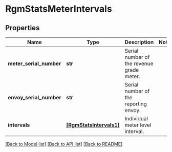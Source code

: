 # RgmStatsMeterIntervals


## Properties
Name | Type | Description | Notes
------------ | ------------- | ------------- | -------------
**meter_serial_number** | **str** | Serial number of the revenue grade meter. | 
**envoy_serial_number** | **str** | Serial number of the reporting envoy. | 
**intervals** | [**[RgmStatsIntervals1]**](RgmStatsIntervals1.md) | Individual meter level interval. | 

[[Back to Model list]](../README.md#documentation-for-models) [[Back to API list]](../README.md#documentation-for-api-endpoints) [[Back to README]](../README.md)


